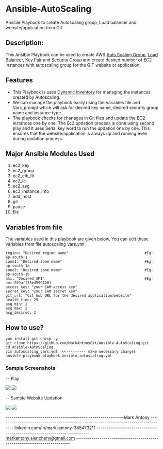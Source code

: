 # Ansible-AutoScaling

Ansible Playbook to create Autoscaling group, Load balancer and website/application from Git. 

## Description:

This Ansible Playbook can be used to create AWS [Auto Scaling Group](https://docs.aws.amazon.com/autoscaling/ec2/userguide/AutoScalingGroup.html), [Load Balancer](https://aws.amazon.com/elasticloadbalancing/?whats-new-cards-elb.sort-by=item.additionalFields.postDateTime&whats-new-cards-elb.sort-order=desc), [Key Pair](https://docs.aws.amazon.com/AWSEC2/latest/UserGuide/ec2-key-pairs.html) and [Security Group](https://docs.aws.amazon.com/AWSEC2/latest/UserGuide/ec2-security-groups.html) and create desired number of EC2 instances with autoscaling group for the GIT website or application.   

## Features

- This Playbook is uses [Dynamic Inventory](https://docs.ansible.com/ansible/latest/user_guide/intro_dynamic_inventory.html) for managing the instances created by Autoscaling.
- We can manage the playbook easily using the variables file and Vars_prompt which will ask for desired key name, desired security group name and instance type.
- The playbook checks for chanages in Git files and update the EC2 instances one by one. The Ec2 updation process is done using second play and it uses Serial key word to run the updation one by one. This ensures that the website/application is always up and running even during updation process.  

## Major Ansible Modules Used

1. ec2_key
2. ec2_group
3. ec2_elb_lb
4. ec2_lc
5. ec2_asg
6. ec2_instance_info
7. add_host
8. git
9. pause
10. file

## Variables from file

The variables used in this playbook are given below. You can edit these variables from file autoscaling_vars.yml ,
```
region: "Desired region name"                                   #Eg: ap-south-1
zone1: "Desired zone name"                                      #Eg: ap-south-1a
zone2: "Desired zone name"                                      #Eg: ap-south-1b
ami: "Desired AMI"                                              #Eg: ami-010aff33ed5991201
access_key: "your IAM access key"
secret_key: "your IAM secret key"            
git_url: "Git hub URL for the desired application/website"   
health_time: 25                                 
asg_min: 2
asg_max: 2
asg_desired: 2
```

## How to use?

```
yum install git unzip -y
git clone https://github.com/MarkAntonyGit/Ansible-AutoScaling.git
cd Ansible-AutoScaling
vim autoscaling_vars.yml  <<--------- make necessary changes
ansible-playbook playbook_ansible_autoscaling.yml
``` 

### Sample Screenshots

-- Play 

![](https://i.ibb.co/KrmhwxM/asg1.jpg)
![](https://i.ibb.co/P9JW7WX/asg2.jpg)

-- Sample Website Updation

![](https://i.ibb.co/N6ZcTRg/asg3.jpg)
![](https://i.ibb.co/WvJ5zch/asg4.jpg)


------------------------------------------ ------------------Mark Antony ------------------------------------------ 
------------------------------------------ linkedin.com/in/mark-antony-345473211 -------------------------------------------------------------------------- markantony.alenchery@gmail.com ---------------------------------------------------------------------------

